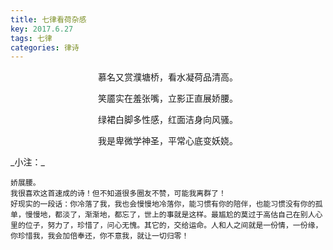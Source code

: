 ```yaml
---
title: 七律看荷杂感
key: 2017.6.27
tags: 七律
categories: 律诗
---
```


<p align="center">慕名又赏濮塘桥，看水凝荷品清高。
</p>
<p align="center">笑靥实在羞张嘴，立影正直展娇腰。
</p>
<p align="center">绿裙白脚多性感，红面洁身向风骚。
</p>
<p align="center">我是卑微学神圣，平常心底变妖娆。
</p>
_小注：_

```
娇展腰。
我很喜欢这首速成的诗！但不知道很多圈友不赞，可能我离群了！
好现实的一段话：你冷落了我，我也会慢慢地冷落你，能习惯有你的陪伴，也能习惯没有你的孤单，慢慢地，都淡了，渐渐地，都忘了，世上的事就是这样。最尴尬的莫过于高估自己在别人心里的位子，努力了，珍惜了，问心无愧。其它的，交给运命。人和人之间就是一份情，一份缘，你珍惜我，我会加倍奉还，你不意我，就让一切归零！
```